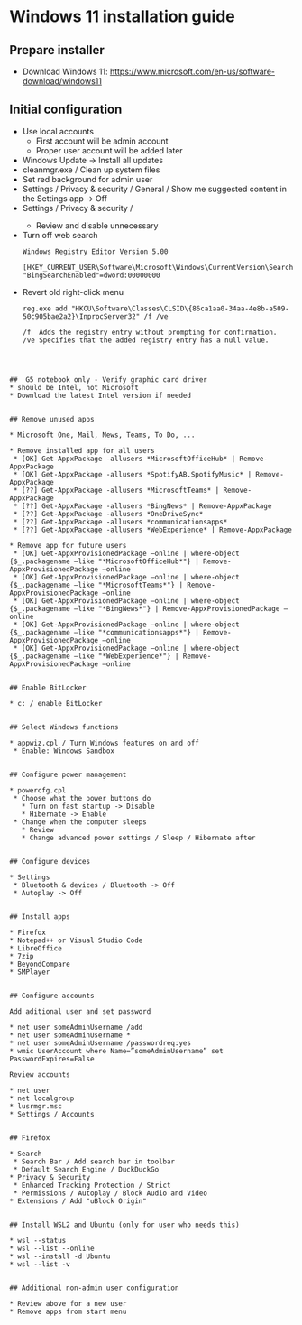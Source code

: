 # Windows 11 installation guide


## Prepare installer

  * Download Windows 11: 
     https://www.microsoft.com/en-us/software-download/windows11


## Initial configuration

  * Use local accounts
    * First account will be admin account
    * Proper user account will be added later
  * Windows Update -> Install all updates
  * cleanmgr.exe / Clean up system files
  * Set red background for admin user
  * Settings / Privacy & security / General / Show me suggested content in the Settings app -> Off
  * Settings / Privacy & security / <Rights>
    * Review and disable unnecessary  
  * Turn off web search
    ```
    Windows Registry Editor Version 5.00

    [HKEY_CURRENT_USER\Software\Microsoft\Windows\CurrentVersion\Search]
    "BingSearchEnabled"=dword:00000000
    ```
  * Revert old right-click menu
    ```
    reg.exe add "HKCU\Software\Classes\CLSID\{86ca1aa0-34aa-4e8b-a509-50c905bae2a2}\InprocServer32" /f /ve

    /f  Adds the registry entry without prompting for confirmation.
    /ve Specifies that the added registry entry has a null value.
   ```



##  G5 notebook only - Verify graphic card driver 
  * should be Intel, not Microsoft
  * Download the latest Intel version if needed


## Remove unused apps

  * Microsoft One, Mail, News, Teams, To Do, ...

  * Remove installed app for all users
    * [OK] Get-AppxPackage -allusers *MicrosoftOfficeHub* | Remove-AppxPackage
    * [OK] Get-AppxPackage -allusers *SpotifyAB.SpotifyMusic* | Remove-AppxPackage
    * [??] Get-AppxPackage -allusers *MicrosoftTeams* | Remove-AppxPackage 
    * [??] Get-AppxPackage -allusers *BingNews* | Remove-AppxPackage
    * [??] Get-AppxPackage -allusers *OneDriveSync*
    * [??] Get-AppxPackage -allusers *communicationsapps*
    * [??] Get-AppxPackage -allusers *WebExperience* | Remove-AppxPackage

  * Remove app for future users
    * [OK] Get-AppxProvisionedPackage –online | where-object {$_.packagename –like "*MicrosoftOfficeHub*"} | Remove-AppxProvisionedPackage –online
    * [OK] Get-AppxProvisionedPackage –online | where-object {$_.packagename –like "*MicrosoftTeams*"} | Remove-AppxProvisionedPackage –online
    * [OK] Get-AppxProvisionedPackage –online | where-object {$_.packagename –like "*BingNews*"} | Remove-AppxProvisionedPackage –online
    * [OK] Get-AppxProvisionedPackage –online | where-object {$_.packagename –like "*communicationsapps*"} | Remove-AppxProvisionedPackage –online
    * [OK] Get-AppxProvisionedPackage –online | where-object {$_.packagename –like "*WebExperience*"} | Remove-AppxProvisionedPackage –online


## Enable BitLocker

  * c: / enable BitLocker


## Select Windows functions

  * appwiz.cpl / Turn Windows features on and off
    * Enable: Windows Sandbox


## Configure power management

  * powercfg.cpl
    * Choose what the power buttons do
      * Turn on fast startup -> Disable
      * Hibernate -> Enable
    * Change when the computer sleeps
      * Review
      * Change advanced power settings / Sleep / Hibernate after


## Configure devices

  * Settings
    * Bluetooth & devices / Bluetooth -> Off
    * Autoplay -> Off


## Install apps

  * Firefox
  * Notepad++ or Visual Studio Code
  * LibreOffice
  * 7zip
  * BeyondCompare
  * SMPlayer


## Configure accounts

Add aditional user and set password

  * net user someAdminUsername /add
  * net user someAdminUsername * 
  * net user someAdminUsername /passwordreq:yes
  * wmic UserAccount where Name=”someAdminUsername” set PasswordExpires=False

Review accounts

  * net user
  * net localgroup
  * lusrmgr.msc
  * Settings / Accounts


## Firefox

  * Search
    * Search Bar / Add search bar in toolbar
    * Default Search Engine / DuckDuckGo
  * Privacy & Security
    * Enhanced Tracking Protection / Strict
    * Permissions / Autoplay / Block Audio and Video
  * Extensions / Add "uBlock Origin"


## Install WSL2 and Ubuntu (only for user who needs this)

  * wsl --status
  * wsl --list --online
  * wsl --install -d Ubuntu
  * wsl --list -v


## Additional non-admin user configuration

  * Review above for a new user
  * Remove apps from start menu

